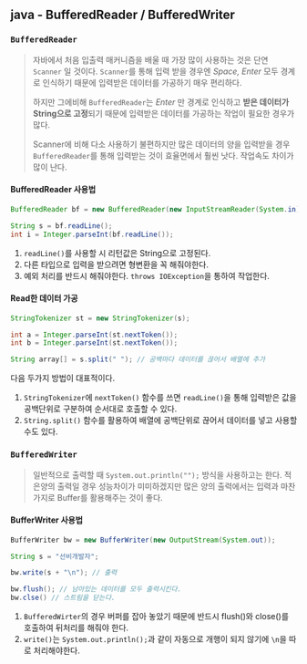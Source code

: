 ## java - BufferedReader / BufferedWriter

### `BufferedReader`
> 자바에서 처음 입출력 매커니즘을 배울 때 가장 많이 사용하는 것은 단연 `Scanner` 일 것이다. `Scanner`를 통해 입력 받을 경우엔 *Space, Enter* 모두 경계로 인식하기 때문에 입력받은 데이터를 가공하기 매우 편리하다.
>
> 하지만 그에비해 `BufferedReader`는 *Enter* 만 경계로 인식하고 **받은 데이터가 String으로 고정**되기 때문에 입력받은 데이터를 가공하는 작업이 필요한 경우가 많다.
>
> Scanner에 비해 다소 사용하기 불편하지만 많은 데이터의 양을 입력받을 경우 `BufferedReader`를 통해 입력받는 것이 효율면에서 훨씬 낫다. 작업속도 차이가 많이 난다.

#### BufferedReader 사용법

```java
BufferedReader bf = new BufferedReader(new InputStreamReader(System.in));

String s = bf.readLine();
int i = Integer.parseInt(bf.readLine());
```

 1. `readLine()`를 사용할 시 리턴값은 String으로 고정된다.
 2. 다른 타입으로 입력을 받으려면 형변환을 꼭 해줘야한다.
 3. 예외 처리를 반드시 해줘야한다. `throws IOException`을 통하여 작업한다.

#### Read한 데이터 가공

```java
StringTokenizer st = new StringTokenizer(s);

int a = Integer.parseInt(st.nextToken());
int b = Integer.parseInt(st.nextToken());

String array[] = s.split(" "); // 공백마다 데이터를 끊어서 배열에 추가
```

다음 두가지 방법이 대표적이다.

 1. `StringTokenizer`에 `nextToken()` 함수를 쓰면 `readLine()`을 통해 입력받은 값을 공백단위로 구분하여 순서대로 호출할 수 있다.
 2. `String.split()` 함수를 활용하여 배열에 공백단위로 끊어서 데이터를 넣고 사용할 수도 있다.

### `BufferedWriter`
> 일반적으로 출력할 때 `System.out.println("");` 방식을 사용하고는 한다. 적은양의 출력일 경우 성능차이가 미미하겠지만 많은 양의 출력에서는 입력과 마찬가지로 Buffer를 활용해주는 것이 좋다.

#### BufferWriter 사용법
```java
BufferWriter bw = new BufferWriter(new OutputStream(System.out));

String s = "선비개발자";

bw.write(s + "\n"); // 출력

bw.flush(); // 남아있는 데이터를 모두 출력시킨다.
bw.clse() // 스트림을 닫는다.
```

 1. `BufferedWirter`의 경우 버퍼를 잡아 놓았기 때문에 반드시 flush()와 close()를 호출하여 뒤처리를 해줘야 한다.
 2. `write()`는 `System.out.println();`과 같이 자동으로 개행이 되지 않기에 `\n`을 따로 처리해야한다.
